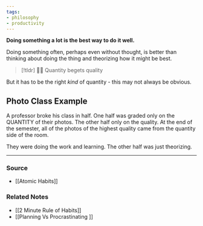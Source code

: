 ```yaml
---
tags:
- philosophy
- productivity
---
```

**Doing something a lot is the best way to do it well.**

Doing something often, perhaps even without thought, is better than thinking about doing the thing and theorizing how it might be best. 

> [!tldr] 👌🏻 Quantity begets quality

But it has to be the right *kind* of quantity - this may not always be obvious.

## Photo Class Example

A professor broke his class in half. One half was graded only on the QUANTITY of their photos. The other half only on the quality. At the end of the semester, all of the photos of the highest quality came from the quantity side of the room.

They were doing the work and learning. The other half was just theorizing. 

---

### Source
- [[Atomic Habits]]

### Related Notes
- [[2 Minute Rule of Habits]]
- [[Planning Vs Procrastinating ]]